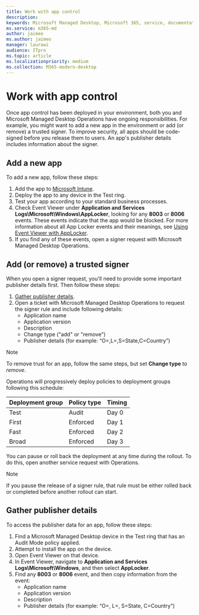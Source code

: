 ```yaml
---
title: Work with app control
description:  
keywords: Microsoft Managed Desktop, Microsoft 365, service, documentation
ms.service: m365-md
author: jaimeo
ms.author: jaimeo
manager: laurawi
audience: ITpro
ms.topic: article
ms.localizationpriority: medium
ms.collection: M365-modern-desktop
---
```


# Work with app control

Once app control has been deployed in your environment, both you and Microsoft Managed Desktop Operations have ongoing responsibilities. For example, you might want to add a new app in the environment or add (or remove) a trusted signer. To improve security, all apps should be code-signed before you release them to users. An app's publisher details includes information about the signer.


## Add a new app

To add a new app, follow these steps:

1. Add the app to [Microsoft Intune](/mem/intune/apps/apps-win32-app-management).
2. Deploy the app to any device in the Test ring. 
3. Test your app according to your standard business processes. 
4. Check Event Viewer under **Application and Services Logs\Microsoft\Windows\AppLocker**, looking for any **8003** or **8006** events. These events indicate that the app would be blocked. For more information about all App Locker events and their meanings, see [Using Event Viewer with AppLocker](/windows/security/threat-protection/windows-defender-application-control/applocker/using-event-viewer-with-applocker).
5. If you find any of these events, open a signer request with Microsoft Managed Desktop Operations.

## Add (or remove) a trusted signer

When you open a signer request, you'll need to provide some important publisher details first. Then follow these steps:

1. [Gather publisher details](#gather-publisher-details).
2. Open a ticket with Microsoft Managed Desktop Operations to request the signer rule and include following details:  
    - Application name 
    - Application version 
    - Description 
    - Change type ("add" or "remove")  
    - Publisher details (for example: “O=<publisher name>,L=<location>,S=State,C=Country”) 

> [!NOTE]
> To remove trust for an app, follow the same steps, but set **Change type** to *remove*.

Operations will progressively deploy policies to deployment groups following this schedule:


|Deployment group  |Policy type  |Timing  |
|---------|---------|---------|
|Test     |  Audit       |  Day 0       |
|First     | Enforced        | Day 1        |
|Fast     | Enforced        |  Day 2       |
|Broad     | Enforced        |  Day 3       |


You can pause or roll back the deployment at any time during the rollout. To do this, open another service request with Operations.

> [!NOTE]
> If you pause the release of a signer rule, that rule must be either rolled back or completed before another rollout can start.

## Gather publisher details

To access the publisher data for an app, follow these steps:

1. Find a Microsoft Managed Desktop device in the Test ring that has an Audit Mode policy applied. 
2. Attempt to install the app on the device.
3. Open Event Viewer on that device. 
4. In Event Viewer, navigate to **Application and Services Logs\Microsoft\Windows**, and then select **AppLocker**. 
5. Find any **8003** or **8006** event, and then copy information from the event: 
    - Application name 
    - Application version 
    - Description 
    - Publisher details (for example: “O=<publisher name>, L=<location>, S=State, C=Country”)